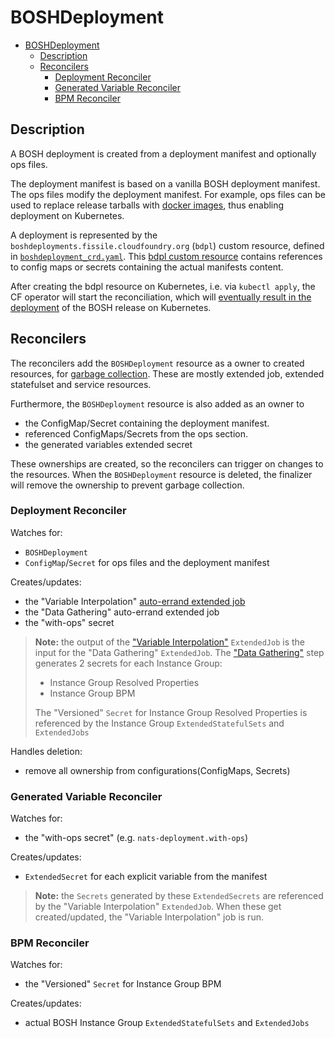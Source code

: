 # BOSHDeployment

- [BOSHDeployment](#boshdeployment)
  - [Description](#description)
  - [Reconcilers](#reconcilers)
    - [Deployment Reconciler](#deployment-reconciler)
    - [Generated Variable Reconciler](#generated-variable-reconciler)
    - [BPM Reconciler](#bpm-reconciler)

## Description

A BOSH deployment is created from a deployment manifest and optionally ops files.

The deployment manifest is based on a vanilla BOSH deployment manifest.
The ops files modify the deployment manifest. For example, ops files can be used to replace release tarballs with [docker images](https://ci.flintstone.cf.cloud.ibm.com/teams/containerization/pipelines/release-images), thus enabling deployment on Kubernetes.

A deployment is represented by the `boshdeployments.fissile.cloudfoundry.org` (`bdpl`) custom resource, defined in [`boshdeployment_crd.yaml`](https://github.com/cloudfoundry-incubator/cf-operator/tree/master/deploy/helm/cf-operator/templates/fissile_v1alpha1_boshdeployment_crd.yaml).
This [bdpl custom resource](https://github.com/cloudfoundry-incubator/cf-operator/tree/master/docs/examples/bosh-deployment/boshdeployment.yaml) contains references to config maps or secrets containing the actual manifests content.

After creating the bdpl resource on Kubernetes, i.e. via `kubectl apply`, the CF operator will start the reconciliation, which will [eventually result in the deployment](https://docs.google.com/drawings/d/126ExNqPxDg1LcB14pbtS5S-iJzLYPyXZ5Jr9vTfFqXA/edit?usp=sharing) of the BOSH release on Kubernetes.

## Reconcilers

The reconcilers add the `BOSHDeployment` resource as a owner to created resources, for [garbage collection](https://kubernetes.io/docs/concepts/workloads/controllers/garbage-collection/#owners-and-dependents).
These are mostly extended job, extended statefulset and service resources.

Furthermore, the `BOSHDeployment` resource is also added as an owner to

* the ConfigMap/Secret containing the deployment manifest.
* referenced ConfigMaps/Secrets from the ops section.
* the generated variables extended secret

These ownerships are created, so the reconcilers can trigger on changes to the resources.
When the `BOSHDeployment` resource is deleted, the finalizer will remove the ownership to prevent garbage collection.

### Deployment Reconciler

Watches for:

- `BOSHDeployment`
- `ConfigMap`/`Secret` for ops files and the deployment manifest

Creates/updates:

- the "Variable Interpolation" [auto-errand extended job](https://github.com/cloudfoundry-incubator/cf-operator/tree/master/docs/controllers/extendedjob.md##one-off-jobs-auto-errands)
- the "Data Gathering" auto-errand extended job
- the "with-ops" secret

> **Note:** the output of the ["Variable Interpolation"](https://github.com/cloudfoundry-incubator/cf-operator/tree/master/docs/commands/cf-operator_util_variable-interpolation.md) `ExtendedJob` is the input for the "Data Gathering" `ExtendedJob`.
> The ["Data Gathering"](https://github.com/cloudfoundry-incubator/cf-operator/tree/master/docs/commands/cf-operator_util_data-gather.md) step generates 2 secrets for each Instance Group:
>
> - Instance Group Resolved Properties
> - Instance Group BPM
>
> The "Versioned" `Secret` for Instance Group Resolved Properties is referenced by the Instance Group `ExtendedStatefulSets` and `ExtendedJobs`

Handles deletion:

- remove all ownership from configurations(ConfigMaps, Secrets)

### Generated Variable Reconciler

Watches for:

- the "with-ops secret" (e.g. `nats-deployment.with-ops`)

Creates/updates:

- `ExtendedSecret` for each explicit variable from the manifest

> **Note:** the `Secrets` generated by these `ExtendedSecrets` are referenced by the "Variable Interpolation" `ExtendedJob`.
> When these get created/updated, the "Variable Interpolation" job is run.

### BPM Reconciler

Watches for:

- the "Versioned" `Secret` for Instance Group BPM

Creates/updates:

- actual BOSH Instance Group `ExtendedStatefulSets` and `ExtendedJobs`
